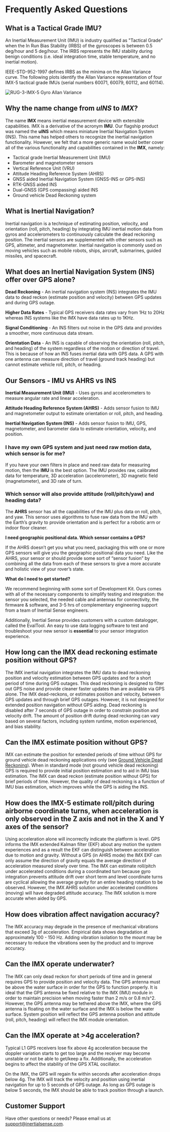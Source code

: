 # Frequently Asked Questions

## What is a Tactical Grade IMU?

An Inertial Measurement Unit (IMU) is industry qualified as "Tactical Grade" when the In Run Bias Stability (IRBS) of the gyroscopes is between 0.5 deg/hour and 5 deg/hour.  The IRBS represents the IMU stability during benign conditions (i.e. ideal integration time, stable temperature, and no inertial motion).

IEEE-STD-952-1997 defines IRBS as the minima on the Allan Variance curve. The following plots identify the Allan Variance representation of four IMX-5 tactical grade IMUs (serial numbers 60071, 60079, 60112, and 60114).

![RUG-3-IMX-5 Gyro Allan Variance](images/rug-3-imx-5-allan-variance-gyro.png)

## Why the name change from *uINS* to *IMX*?

The name **IMX** means inertial measurement device with extensible capabilities.  IMX is a derivative of the acronym **IMU**.  Our flagship product was named the **uINS** which means miniature Inertial Navigation System (INS).  This name has helped others to recognize the inertial navigation functionality.  However, we felt that a more generic name would better cover all of the various functionality and capabilities contained in the **IMX**, namely: 

- Tactical grade Inertial Measurement Unit (IMU)
- Barometer and magnetometer sensors
- Vertical Reference Unit (VRU)
- Attitude Heading Reference System (AHRS)
- GNSS aided Inertial Navigation System (GNSS-INS or GPS-INS)
- RTK-GNSS aided INS
- Dual-GNSS (GPS compassing) aided INS
- Ground vehicle Dead Reckoning system

## What is Inertial Navigation?

Inertial navigation is a technique of estimating position, velocity, and orientation (roll, pitch, heading) by integrating IMU inertial motion data from gyros and accelerometers to continuously calculate the dead reckoning position.  The inertial sensors are supplemented with other sensors such as GPS, altimeter, and magnetometer.  Inertial navigation is commonly used on moving vehicles such as mobile robots, ships, aircraft, submarines, guided missiles, and spacecraft.   

## What does an Inertial Navigation System (INS) offer over GPS alone?

**Dead Reckoning** - An inertial navigation system (INS) integrates the IMU data to dead reckon (estimate position and velocity) between GPS updates and during GPS outage.   

**Higher Data Rates** - Typical GPS receivers data rates vary from 1Hz to 20Hz whereas INS systems like the IMX have data rates up to 1KHz.  

**Signal Conditioning** - An INS filters out noise in the GPS data and provides a smoother, more continuous data stream.  

**Orientation Data** - An INS is capable of observing the orientation (roll, pitch, and heading) of the system regardless of the motion or direction of travel.  This is because of how an INS fuses inertial data with GPS data.  A GPS with one antenna can measure direction of travel (ground track heading) but cannot estimate vehicle roll, pitch, or heading.

## Our Sensors - IMU vs AHRS vs INS

**Inertial Measurement Unit (IMU)** - Uses gyros and accelerometers to measure angular rate and linear acceleration.

**Attitude Heading Reference System (AHRS)** - Adds sensor fusion to IMU and magnetometer output to estimate orientation or roll, pitch, and heading. 

**Inertial Navigation System (INS)** - Adds sensor fusion to IMU, GPS, magnetometer, and barometer data to estimate orientation, velocity, and position. 

### I have my own GPS system and just need raw motion data, which sensor is for me?

If you have your own filters in place and need raw data for measuring motion, then the **IMU** is the best option. The IMU provides raw, calibrated data for temperature, 3D acceleration (accelerometer), 3D magnetic field (magnetometer), and 3D rate of turn.

### Which sensor will also provide attitude (roll/pitch/yaw) and heading data?

The **AHRS** sensor has all the capabilities of the IMU plus data on roll, pitch, and yaw. This sensor uses algorithms to fuse raw data from the IMU with the Earth’s gravity to provide orientation and is perfect for a robotic arm or indoor floor cleaner.

**I need geographic positional data. Which sensor contains a GPS?**

If the AHRS doesn’t get you what you need, packaging this with one or more GPS sensors will give you the geographic positional data you need. Like the AHRS, your sensor or should provide some sort of “sensor fusion” by combining all the data from each of these sensors to give a more accurate and holistic view of your rover’s state.

**What do I need to get started?**

We recommend beginning with some sort of Development Kit. Ours comes with all of the necessary components to simplify testing and integration: the sensor you selected, the needed cable and antennas for connectivity, the firmware & software, and 3-5 hrs of complementary engineering support from a team of Inertial Sense engineers. 

Additionally, Inertial Sense provides customers with a custom datalogger, called the EvalTool. An easy to use data logging software to test and troubleshoot your new sensor is **essential** to your sensor integration experience.

## How long can the IMX dead reckoning estimate position without GPS?

The IMX inertial navigation integrates the IMU data to dead reckoning position and velocity estimation between GPS updates and for a short period of time during GPS outages.  This dead reckoning is designed to filter out GPS noise and provide cleaner faster updates than are available via GPS alone. The IMX dead-reckons, or estimates position and velocity, between GPS updates and through brief GPS outages.  However, it is not designed for extended position navigation without GPS aiding.  Dead reckoning is disabled after 7 seconds of GPS outage in order to constrain position and velocity drift.  The amount of position drift during dead reckoning can vary based on several factors, including system runtime, motion experienced, and bias stability.  

## Can the IMX estimate position without GPS?

IMX can estimate the position for extended periods of time without GPS for ground vehicle dead reckoning applications only (see [Ground Vehicle Dead Reckoning](dead-reckoning/dead_reckoning.md)).  When in standard mode (not ground vehicle dead reckoning) GPS is required to provide initial position estimation and to aid in IMU bias estimation.  The IMX can dead reckon (estimate position without GPS) for brief periods of time.  However, the quality of dead reckoning is a function of IMU bias estimation, which improves while the GPS is aiding the INS.      

## How does the IMX-5 estimate roll/pitch during airborne coordinate turns, when acceleration is only observed in the Z axis and not in the X and Y axes of the sensor?  

Using acceleration alone will incorrectly indicate the platform is level.  GPS informs the IMX extended Kalman filter (EKF) about any motion the system experiences and as a result the EKF can distinguish between acceleration due to motion and gravity.  Without a GPS (in AHRS mode) the IMX EKF can only assume the direction of gravity equals the average direction of acceleration measured slowly over time.  The IMX can estimate roll/pitch under accelerated conditions during a coordinated turn because gyro integration prevents attitude drift over short term and level coordinate turns are cyclical allowing the average gravity for an entire heading rotation to be observed.  However, the IMX AHRS solution under accelerated conditions (moving) will have degraded attitude accuracy.  The IMX solution is more accurate when aided by GPS.

## How does vibration affect navigation accuracy? 

The IMX accuracy may degrade in the presence of mechanical vibrations that exceed 3g of acceleration. Empirical data shows degradation at approximately 100 - 150 Hz. Adding vibration isolation to the mount may be necessary to reduce the vibrations seen by the product and to improve accuracy.

## Can the IMX operate underwater?

The IMX can only dead reckon for short periods of time and in general requires GPS to provide position and velocity data.  The GPS antenna must be above the water surface in order for the GPS to function properly.  It is ideal that the GPS antenna be fixed relative to the IMX (IMU) module in order to maintain precision when moving faster than 2 m/s or 0.8 m/s^2.  However, the GPS antenna may be tethered above the IMX, where the GPS antenna is floating on the water surface and the IMX is below the water surface.  System position will reflect the GPS antenna position and attitude (roll, pitch, heading) will reflect the IMX module orientation. 

## Can the IMX operate at >4g acceleration?

Typical L1 GPS receivers lose fix above 4g acceleration because the doppler variation starts to get too large and the receiver may become unstable or not be able to get/keep a fix.  Additionally, the acceleration begins to affect the stability of the GPS XTAL oscillator.

On the IMX, the GPS will regain fix within seconds after acceleration drops below 4g. The IMX will track the velocity and position using inertial navigation for up to 5 seconds of GPS outage. As long as GPS outage is below 5 seconds, the IMX should be able to track position through a launch.

## Customer Support 

Have other questions or needs?  Please email us at [support@inertialsense.com](mailto:support@inertialsense.com).
